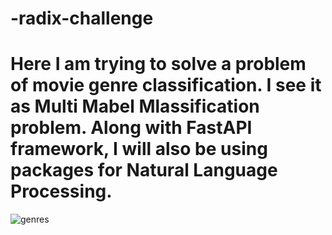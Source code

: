 # -radix-challenge
# Here I am trying to solve a problem of movie genre classification. I see it as Multi Mabel Mlassification problem. Along with FastAPI framework, I will also be using packages for Natural Language Processing.

![genres](https://github.com/IshaanVijayPuniya/-radix-challenge/assets/85081353/4aa627d3-e98e-4fc3-9a24-039f0c818966)
